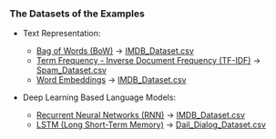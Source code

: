 ### The Datasets of the Examples

- Text Representation:

  - [Bag of Words (BoW)](../2-text-representation/2.1-bow.ipynb) &rarr; [IMDB_Dataset.csv](https://www.kaggle.com/datasets/lakshmi25npathi/imdb-dataset-of-50k-movie-reviews)
  - [Term Frequency - Inverse Document Frequency (TF-IDF)](../2-text-representation/2.2-tf-idf.ipynb) &rarr; [Spam_Dataset.csv](https://www.kaggle.com/datasets/uciml/sms-spam-collection-dataset)
  - [Word Embeddings](../2-text-representation/2.4-word-embeddings.ipynb) &rarr; [IMDB_Dataset.csv](https://www.kaggle.com/datasets/lakshmi25npathi/imdb-dataset-of-50k-movie-reviews)

- Deep Learning Based Language Models:
  - [Recurrent Neural Networks (RNN)](../4-deep-learning-based-language-models/4.2-rnn.ipynb) &rarr; [IMDB_Dataset.csv](https://www.kaggle.com/datasets/lakshmi25npathi/imdb-dataset-of-50k-movie-reviews)
  - [LSTM (Long Short-Term Memory)](../4-deep-learning-based-language-models/4.3-lstm.ipynb) &rarr; [Dail_Dialog_Dataset.csv](https://www.kaggle.com/datasets/va6573/daily-dialog-clean)
